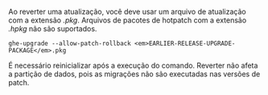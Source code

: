Ao reverter uma atualização, você deve usar um arquivo de atualização com a extensão *.pkg*. Arquivos de pacotes de hotpatch com a extensão *.hpkg* não são suportados.

```shell
ghe-upgrade --allow-patch-rollback <em>EARLIER-RELEASE-UPGRADE-PACKAGE</em>.pkg
```

É necessário reinicializar após a execução do comando. Reverter não afeta a partição de dados, pois as migrações não são executadas nas versões de patch.
